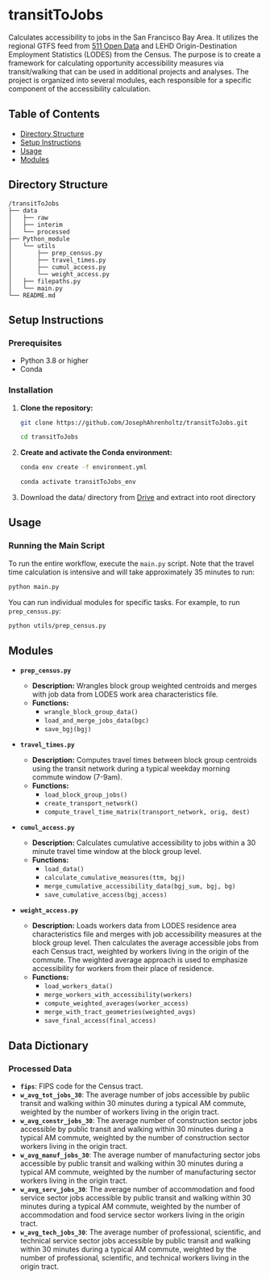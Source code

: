 # transitToJobs

Calculates accessibility to jobs in the San Francisco Bay Area. It utilizes the regional GTFS feed from [511 Open Data](https://511.org/open-data/transit) and LEHD Origin-Destination Employment Statistics (LODES) from the Census.  The purpose is to create a framework for calculating opportunity accessibility measures via transit/walking that can be used in additional projects and analyses. The project is organized into several modules, each responsible for a specific component of the accessibility calculation.

## Table of Contents

- [Directory Structure](#directory-structure)
- [Setup Instructions](#setup-instructions)
- [Usage](#usage)
- [Modules](#modules)

## Directory Structure
```
/transitToJobs
├── data
│   ├── raw
│   ├── interim
│   └── processed
├── Python_module
│   └── utils
│       ├── prep_census.py
│       ├── travel_times.py
│       ├── cumul_access.py
│       └── weight_access.py
│   ├── filepaths.py
│   └── main.py 
└── README.md
```

## Setup Instructions

### Prerequisites

- Python 3.8 or higher
- Conda

### Installation

1. **Clone the repository:**

    ```sh
    git clone https://github.com/JosephAhrenholtz/transitToJobs.git
    ```
    ```sh
    cd transitToJobs
    ```

2. **Create and activate the Conda environment:**

    ```sh
    conda env create -f environment.yml
    ```
    ```sh
    conda activate transitToJobs_env
    ```
3. Download the data/ directory from [Drive](https://drive.google.com/drive/folders/1vxKAKVUCX81S7EbYdIgxNtEnthTRESAm) and extract into root directory 


## Usage

### Running the Main Script

To run the entire workflow, execute the `main.py` script.  Note that the travel time calculation is intensive and will take approximately 35 minutes to run:

```sh
python main.py
```

You can run individual modules for specific tasks. For example, to run `prep_census.py`:

```sh
python utils/prep_census.py
```

## Modules

- **`prep_census.py`**
  - **Description:** Wrangles block group weighted centroids and merges with job data from LODES work area characteristics file.
  - **Functions:**
    - `wrangle_block_group_data()`
    - `load_and_merge_jobs_data(bgc)`
    - `save_bgj(bgj)`

- **`travel_times.py`**
  - **Description:** Computes travel times between block group centroids using the transit  network during a typical weekday morning commute window (7-9am).  
  - **Functions:**
    - `load_block_group_jobs()`
    - `create_transport_network()`
    - `compute_travel_time_matrix(transport_network, orig, dest)`

- **`cumul_access.py`**
  - **Description:** Calculates cumulative accessibility to jobs within a 30 minute travel time window at the block group level.
  - **Functions:**
    - `load_data()`
    - `calculate_cumulative_measures(ttm, bgj)`
    - `merge_cumulative_accessibility_data(bgj_sum, bgj, bg)`
    - `save_cumulative_access(bgj_access)`

- **`weight_access.py`**
  - **Description:** Loads workers data from LODES residence area characteristics file and merges with job accessibility measures at the block group level.  Then calculates the average accessible jobs from each Census tract, weighted by workers living in the origin of the commute.  The weighted average approach is used to emphasize accessibility for workers from their place of residence.
  - **Functions:**
    - `load_workers_data()`
    - `merge_workers_with_accessibility(workers)`
    - `compute_weighted_averages(worker_access)`
    - `merge_with_tract_geometries(weighted_avgs)`
    - `save_final_access(final_access)`


## Data Dictionary

### Processed Data
- **`fips`**: FIPS code for the Census tract.
- **`w_avg_tot_jobs_30`**: The average number of jobs accessible by public transit and walking within 30 minutes during a typical AM commute, weighted by the number of workers living in the origin tract.
- **`w_avg_constr_jobs_30`**: The average number of construction sector jobs accessible by public transit and walking within 30 minutes during a typical AM commute, weighted by the number of construction sector workers living in the origin tract.
- **`w_avg_manuf_jobs_30`**: The average number of manufacturing sector jobs accessible by public transit and walking within 30 minutes during a typical AM commute, weighted by the number of manufacturing sector workers living in the origin tract.
- **`w_avg_serv_jobs_30`**: The average number of accommodation and food service sector jobs accessible by public transit and walking within 30 minutes during a typical AM commute, weighted by the number of accommodation and food service sector workers living in the origin tract.
- **`w_avg_tech_jobs_30`**: The average number of professional, scientific, and technical service sector jobs accessible by public transit and walking within 30 minutes during a typical AM commute, weighted by the number of professional, scientific, and technical workers living in the origin tract.
